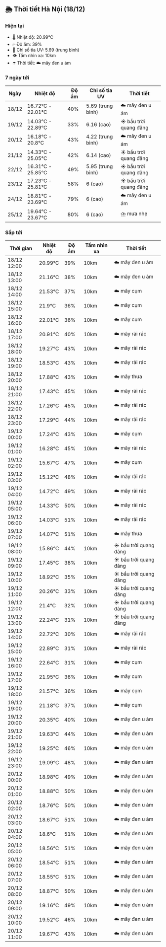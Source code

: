 ## 🌦️ Thời tiết Hà Nội (18/12)

### Hiện tại

- 🌡️ Nhiệt độ: 20.99℃
- 💦 Độ ẩm: 39%
- 🌟 Chỉ số tia UV: 5.69 (trung bình)
- 👁️ Tầm nhìn xa: 10km
- ☂️ Thời tiết: ☁️ mây đen u ám

### 7 ngày tới

| Ngày | Nhiệt độ | Độ ẩm | Chỉ số tia UV | Thời tiết |
| --- | --- | --- | --- | --- |
| 18/12 | 16.72℃ - 22.01℃ | 40% | 5.69 (trung bình) | ☁️ mây đen u ám |
| 19/12 | 14.03℃ - 22.89℃ | 33% | 6.16 (cao) | ☀️ bầu trời quang đãng |
| 20/12 | 16.18℃ - 20.8℃ | 43% | 4.22 (trung bình) | ☁️ mây đen u ám |
| 21/12 | 14.33℃ - 25.05℃ | 42% | 6.14 (cao) | ☀️ bầu trời quang đãng |
| 22/12 | 16.31℃ - 25.85℃ | 49% | 5.95 (trung bình) | ☀️ bầu trời quang đãng |
| 23/12 | 17.23℃ - 25.81℃ | 58% | 6 (cao) | ☀️ bầu trời quang đãng |
| 24/12 | 18.81℃ - 23.69℃ | 79% | 6 (cao) | ☁️ mây đen u ám |
| 25/12 | 19.64℃ - 23.67℃ | 80% | 6 (cao) | ⛈️ mưa nhẹ |

### Sắp tới

| Thời gian | Nhiệt độ | Độ ẩm | Tầm nhìn xa | Thời tiết |
| --- | --- | --- | --- | --- |
| 18/12 12:00 | 20.99℃ | 39% | 10km | ☁️ mây đen u ám |
| 18/12 13:00 | 21.16℃ | 38% | 10km | ☁️ mây đen u ám |
| 18/12 14:00 | 21.53℃ | 37% | 10km | ☁️ mây cụm |
| 18/12 15:00 | 21.9℃ | 36% | 10km | ☁️ mây cụm |
| 18/12 16:00 | 22.01℃ | 36% | 10km | ☁️ mây cụm |
| 18/12 17:00 | 20.91℃ | 40% | 10km | ☁️ mây rải rác |
| 18/12 18:00 | 19.27℃ | 43% | 10km | ☁️ mây rải rác |
| 18/12 19:00 | 18.53℃ | 43% | 10km | ☁️ mây rải rác |
| 18/12 20:00 | 17.88℃ | 43% | 10km | ☁️ mây thưa |
| 18/12 21:00 | 17.43℃ | 45% | 10km | ☁️ mây rải rác |
| 18/12 22:00 | 17.26℃ | 45% | 10km | ☁️ mây rải rác |
| 18/12 23:00 | 17.29℃ | 44% | 10km | ☁️ mây rải rác |
| 19/12 00:00 | 17.24℃ | 43% | 10km | ☁️ mây cụm |
| 19/12 01:00 | 16.28℃ | 45% | 10km | ☁️ mây rải rác |
| 19/12 02:00 | 15.67℃ | 47% | 10km | ☁️ mây cụm |
| 19/12 03:00 | 15.12℃ | 48% | 10km | ☁️ mây rải rác |
| 19/12 04:00 | 14.72℃ | 49% | 10km | ☁️ mây rải rác |
| 19/12 05:00 | 14.33℃ | 50% | 10km | ☁️ mây rải rác |
| 19/12 06:00 | 14.03℃ | 51% | 10km | ☁️ mây rải rác |
| 19/12 07:00 | 14.07℃ | 51% | 10km | ☁️ mây thưa |
| 19/12 08:00 | 15.86℃ | 44% | 10km | ☀️ bầu trời quang đãng |
| 19/12 09:00 | 17.45℃ | 38% | 10km | ☀️ bầu trời quang đãng |
| 19/12 10:00 | 18.92℃ | 35% | 10km | ☀️ bầu trời quang đãng |
| 19/12 11:00 | 20.26℃ | 33% | 10km | ☀️ bầu trời quang đãng |
| 19/12 12:00 | 21.4℃ | 32% | 10km | ☀️ bầu trời quang đãng |
| 19/12 13:00 | 22.24℃ | 31% | 10km | ☀️ bầu trời quang đãng |
| 19/12 14:00 | 22.72℃ | 30% | 10km | ☁️ mây rải rác |
| 19/12 15:00 | 22.89℃ | 31% | 10km | ☁️ mây rải rác |
| 19/12 16:00 | 22.64℃ | 31% | 10km | ☁️ mây cụm |
| 19/12 17:00 | 21.95℃ | 36% | 10km | ☁️ mây cụm |
| 19/12 18:00 | 21.57℃ | 36% | 10km | ☁️ mây cụm |
| 19/12 19:00 | 21.18℃ | 37% | 10km | ☁️ mây cụm |
| 19/12 20:00 | 20.35℃ | 40% | 10km | ☁️ mây đen u ám |
| 19/12 21:00 | 19.63℃ | 44% | 10km | ☁️ mây đen u ám |
| 19/12 22:00 | 19.25℃ | 46% | 10km | ☁️ mây đen u ám |
| 19/12 23:00 | 19.09℃ | 48% | 10km | ☁️ mây đen u ám |
| 20/12 00:00 | 18.98℃ | 49% | 10km | ☁️ mây đen u ám |
| 20/12 01:00 | 18.88℃ | 50% | 10km | ☁️ mây đen u ám |
| 20/12 02:00 | 18.76℃ | 50% | 10km | ☁️ mây đen u ám |
| 20/12 03:00 | 18.67℃ | 51% | 10km | ☁️ mây đen u ám |
| 20/12 04:00 | 18.6℃ | 51% | 10km | ☁️ mây đen u ám |
| 20/12 05:00 | 18.56℃ | 51% | 10km | ☁️ mây đen u ám |
| 20/12 06:00 | 18.54℃ | 51% | 10km | ☁️ mây đen u ám |
| 20/12 07:00 | 18.55℃ | 51% | 10km | ☁️ mây đen u ám |
| 20/12 08:00 | 18.87℃ | 50% | 10km | ☁️ mây đen u ám |
| 20/12 09:00 | 19.16℃ | 49% | 10km | ☁️ mây đen u ám |
| 20/12 10:00 | 19.52℃ | 46% | 10km | ☁️ mây đen u ám |
| 20/12 11:00 | 19.67℃ | 43% | 10km | ☁️ mây đen u ám |

